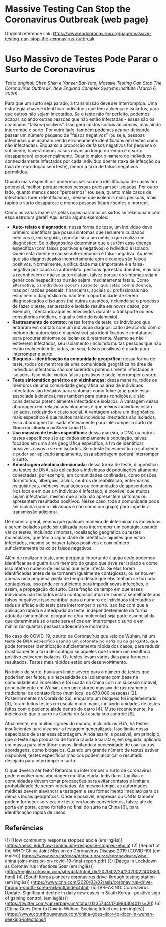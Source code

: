 # Massive Testing Can Stop the Coronavirus Outbreak (web page)
Original reference link: https://www.endcoronavirus.org/page/massive-testing-can-stop-the-coronavirus-outbreak


# Uso Massivo de Testes Pode Parar o Surto de Coronavírus
*Texto original: Chen Shen e Yaneer Bar-Yam, Massive Testing Can Stop The Coronavirus Outbreak, New England Complex Systems Institute (March 6, 2020)*

Para que um surto seja parado, a transmissão deve ser interrompida. Uma estratégia chave é identificar indivíduos que têm a doença e isolá-los, para que outros não sejam infectados. Se o teste não for perfeito, podemos acabar isolando outras pessoas que não estão infectadas - esses são os chamados "falsos-positivos". Isso gera custos sociais adicionais, mas ainda interrompe o surto. Por outro lado, também podemos acabar deixando passar um número pequeno de "falsos negativos" (ou seja, pessoas infectadas que acabam sendo erroneamente identificadas em testes como não infectadas). Enquanto a proporção de falsos negativos for pequena o suficiente, haverá menos casos novos ao longo do tempo e o surto desaparecerá exponencialmente. Quanto maior o número de indivíduos conhecidamente infectados por cada indivíduo doente (taxa de infecção ou taxa de reprodução sem teste), menor a taxa de falsos negativos permitidos.

Quanto mais específicos pudermos ser sobre a identificação de casos em potencial, melhor, porque menos pessoas precisam ser isoladas. Por outro lado, quanto menos casos "perdermos" (ou seja, quanto mais casos de infectados forem identificados), mesmo que isolemos mais pessoas, mais rápido o surto desaparece e menos pessoas ficam doentes e morrem.

Como as várias maneiras pelas quais paramos os surtos se relacionam com essa estrutura geral? Aqui estão alguns exemplos:
* **Auto-relato e diagnóstico:** nessa forma de teste, um indivíduo deve primeiro identificar que possui sintomas que requerem cuidados médicos e, em seguida, reportar-se a um médico que realiza um diagnóstico. Se o diagnóstico determinar que eles têm essa doença específica (com falsos positivos e negativos) o indivíduo é isolado. Quem está doente e não se auto-denuncia é falso-negativo. Aqueles que são diagnosticados incorretamente com a doença são falsos positivos. Normalmente, a dificuldade mais importante é a falsa-negativa por causa da autorrelato: pessoas que estão doentes, mas não a reconhecem e não se autorrelatam, talvez porque os sintomas sejam genéricos/inespecíficos ou não sejam imediatamente fatais. Como alternativa, os indivíduos podem suspeitar que estão com a doença, mas por razões pessoais, financeiras, sociais ou profissionais não escolhem o diagnóstico ou não têm a oportunidade de serem diagnosticados e isolados (há outras questões, incluindo se o processo de fazer o teste, ser testado e isolado resulta em novos casos, por exemplo, infectando aqueles envolvidos durante o transporte ou nos consultórios médicos, e qual o êxito do isolamento).
* **Rastreamento de contato:** nessa forma de teste, os indivíduos que entraram em contato com um indivíduo diagnosticado (de acordo com o método de autorrelato e diagnóstico) são identificados e contatados para procurar sintomas ou isolar-se diretamente. Mesmo se não estiverem infectados, seu isolamento (incluindo muitas pessoas que não estão realmente infectadas, ou seja, falsos positivos) é usado para interromper o surto.
* **Bloqueio - identificação da comunidade geográfica:** nessa forma de teste, todos os membros de uma comunidade geográfica na área de indivíduos infectados são considerados potencialmente infectados e isolados. Isso inclui muitos falsos positivos e pode interromper o surto.
* **Teste sintomático genérico em vizinhanças:** dessa maneira, todos os membros de uma comunidade geográfica na área de indivíduos infectados são testados para sintomas como febre (que pode estar associada à doença), mas também para outras condições, e são considerados potencialmente infectados e isolados. A vantagem dessa abordagem em relação aos bloqueios é que menos indivíduos estão isolados, reduzindo o custo social. A vantagem sobre um diagnóstico mais específico é que muitos mais indivíduos infectados são isolados. Essa abordagem foi usada efetivamente para interromper o surto de Ebola na Libéria e na Serra Leoa [1].
* **Uso massivo de testes específicos:** dessa maneira, o DNA ou outros testes específicos são aplicados amplamente à população, talvez focados em uma área geográfica específica, a fim de identificar possíveis casos a serem isolados. Se o teste for específico o suficiente e puder ser aplicado amplamente, essa abordagem poderá interromper o surto.
* **Amostragem aleatória direcionada:** dessa forma de teste, diagnóstico ou testes de DNA, são aplicados a indivíduos de populações altamente conectadas, por exemplo, em comunidades confinadas, como prisões, dormitórios, albergues, asilos, centros de reabilitação, enfermarias psiquiátricas, médicos instalações ou comunidades de aposentados. Nos locais em que um indivíduo é infectado, é provável que muitos sejam infectados, mesmo que ainda não apresentem sintomas ou apresentem resultados positivos. Nesse caso, toda a comunidade pode ser isolada (como indivíduos e não como um grupo) para impedir a transmissão adicional.

De maneira geral, vemos que qualquer maneira de determinar os indivíduos a serem isolados pode ser utilizada para interromper um contágio, usando vários testes, incluindo sintomas, localização geográfica ou testes moleculares, que têm a capacidade de identificar aqueles que estão infectados, mesmo se houver falsos positivos e com número suficientemente baixo de falsos negativos.

Além de realizar o teste, uma pergunta importante é quão cedo podemos identificar se alguém é um membro do grupo que deve ser isolado e como isso afeta o número de pessoas que este infecta. Se elas forem identificadas antes de se tornarem igualmente contagiosas, ou se houver apenas uma pequena janela de tempo desde que elas tenham se tornado contagiosas, isso pode ser suficiente para impedir novas infecções, e assim, a propagação do surto. Essa fração de tempo em que esses indivíduos não testados estão contagiosos atua de maneira semelhante aos falsos negativos: isso contribui para o número de indivíduos infectados e reduz a eficácia do teste para interromper o surto. Isso faz com que a aplicação rápida e antecipada do teste, independentemente da forma adotada (sintomática, geográfica e/ou molecular) seja parte essencial do que determinará se o teste será eficaz em interromper o surto e em minimizar quantas pessoas adoecerão e morrerão.

No caso do COVID-19, o surto de Coronavírus que veio de Wuhan, há um teste de DNA específico usando um cotonete no nariz ou na garganta, que pode fornecer identificação suficientemente rápida dos casos, para reduzir drasticamente a taxa de contágio se aqueles que tiverem um resultado positivo estiverem isolados. Os testes levam vários dias para fornecer resultados. Testes mais rápidos estão em desenvolvimento.

No início do surto, havia um limite severo para o número de testes que poderiam ser feitos, e a necessidade de isolamento com base na comunidade era imperativa e foi usada na China com um sucesso notável, principalmente em Wuhan, com um esforço massivo de rastreamento tradicional de contato físico (num local de 670.000 pessoas) [2]. Posteriormente na Coréia do Sul, enquanto um bloqueio foi implementado [3], foram feitos testes em escala muito maior, incluindo unidades de testes feitos com o paciente ainda dentro do carro [4]. Muito recentemente, há indícios de que o surto na Coréia do Sul esteja sob controle [5].

Atualmente, em muitos lugares do mundo, incluindo os EUA, há testes insuficientes para alcançar a testagem generalizada. Isso limita nossa capacidade de usar essa abordagem. Ainda assim, é possível, em princípio, que o teste seja produzido de forma rápida e barata e, em seguida, aplicado em massa para identificar casos, limitando a necessidade de usar outras abordagens, como bloqueios. Quando um grande número de testes estiver disponível, testes específicos maciços podem alcançar o resultado desejado para interromper o surto.

O que deveria ser feito? Retardar ou interromper o surto de coronavírus pode envolver uma abordagem multifacetada. Indivíduos, famílias e comunidades devem tomar precauções para evitar contatos e limitar a probabilidade de serem infectados. Ao mesmo tempo, as autoridades médicas devem alavancar a testagem e seu fornecimento imediato para os demais locais geográficos. Onde é possível, empresas ou ONGs também podem fornecer serviços de teste em locais convenientes, talvez até de porta em porta, como foi feito no final do surto na China [6], para identificação rápida de casos.

## Referências
(1) [How community response stopped ebola (em inglês)] (https://necsi.edu/how-community-response-stopped-ebola)
(2) [Report of the WHO-China Joint Mission on Coronavirus Disease 2019 (COVID-19) (em inglês)] (https://www.who.int/docs/default-source/coronaviruse/who-china-joint-mission-on-covid-19-final-report.pdf)
(3) [Daegu in Lockdown as Coronavirus Infections Soar (em inglês)] (http://english.chosun.com/site/data/html_dir/2020/02/24/2020022401353.html)
(4) [South Korea pioneers coronavirus drive-through testing station (em inglês)] (https://www.cnn.com/2020/03/02/asia/coronavirus-drive-through-south-korea-hnk-intl/index.html)
(5) [BREAKING: Coronavirus Update. Significant decline in daily new cases in South Korea--positive sign of gaining control. (em inglês)] (https://twitter.com/yaneerbaryam/status/1235734017699430401?s=20)
(6) [China Goes Door to Door in Wuhan, Seeking Infections (em inglês)] (https://www.courthousenews.com/china-goes-door-to-door-in-wuhan-seeking-infections/)
